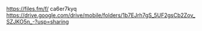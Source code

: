 https://files.fm/f/ ca6er7kyq 
https://drive.google.com/drive/mobile/folders/1b7EJrh7gS_5UF2gsCb2Zov_SZJKO5n_-?usp=sharing
